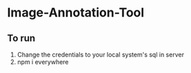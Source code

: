 # Image-Annotation-Tool

## To run
1. Change the credentials to your local system's sql in server
2. npm i everywhere
